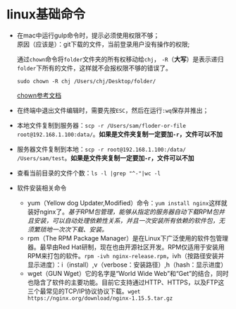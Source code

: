 # linux基础命令

- 在mac中运行gulp命令时，提示必须使用权限不够；   
  原因（应该是）：git下载的文件，当前登录用户没有操作的权限;  
  
  通过`chown`命令将`folder`文件夹的所有权移动给`chj`， `-R`（**大写**）是表示递归`folder`下所有的文件，这样就不会报权限不够的错误了。
  ``` 
  sudo chown -R chj /Users/chj/Desktop/folder/
  ```
  [chown参考文档](http://man.linuxde.net/chmod)

- 在终端中退出文件编辑时，需要先按`ESC`，然后在运行`:wq`保存并推出；

- 本地文件复制到服务器：`scp -r /Users/sam/floder-or-file root@192.168.1.100:data/`。**如果是文件夹复制一定要加`-r`，文件可以不加**

- 服务器文件复制到本地：`scp -r root@192.168.1.100:/data/ /Users/sam/test`。**如果是文件夹复制一定要加`-r`，文件可以不加**

- 查看当前目录的文件个数：`ls -l |grep "^-"|wc -l`

- 软件安装相关命令
    - yum（Yellow dog Updater,Modified）命令：`yum install nginx`这样就装好nginx了。*基于RPM包管理，能够从指定的服务器自动下载RPM包并且安装，可以自动处理依赖性关系，并且一次安装所有依赖的软件包，无须繁琐地一次次下载、安装。*
    - rpm（The RPM Package Manager）是在Linux下广泛使用的软件包管理器。最早由Red Hat研制，现在也由开源社区开发。RPM仅适用于安装用RPM来打包的软件。`rpm -ivh nginx-release.rpm`，ivh（按路径安装并显示进度）：i（install）,v（verbose：安装路径）,h（hash：显示进度）
    - wget（GUN Wget）它的名字是“World Wide Web”和“Get”的结合，同时也隐含了软件的主要功能。目前它支持通过HTTP、HTTPS，以及FTP这三个最常见的TCP/IP协议协议下载。`wget https://nginx.org/download/nginx-1.15.5.tar.gz`
